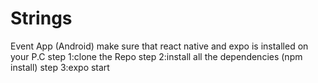 # Strings
Event App (Android)
make sure that react native and expo is installed on your P.C
step 1:clone the Repo
step 2:install all the dependencies (npm install)
step 3:expo start 
